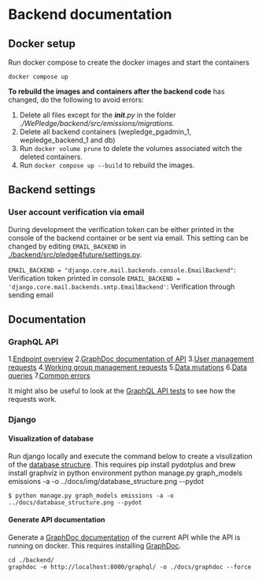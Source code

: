 # Backend documentation

## Docker setup

Run docker compose to create the docker images and start the containers

```
docker compose up
```

**To rebuild the images and containers after the backend code** has changed, do the following to avoid errors:

1. Delete all files except for the *__init__.py* in the folder *./WePledge/backend/src/emissions/migrations*.
2. Delete all backend containers (wepledge_pgadmin_1, wepledge_backend_1 and db)
3. Run `docker volume prune` to delete the volumes associated witch the deleted containers.
4. Run `docker compose up --build` to rebuild the images.


## Backend settings

### User account verification via email

During development the verification token can be either printed in the console of the backend container or be sent via email. This setting can be changed by editing `EMAIL_BACKEND` in [./backend/src/pledge4future/settings.py](https://github.com/pledge4future/WePledge/blob/dev-backend/backend/src/pledge4future/settings.py).

`EMAIL_BACKEND = "django.core.mail.backends.console.EmailBackend"`: Verification token printed in console
`EMAIL_BACKEND = 'django.core.mail.backends.smtp.EmailBackend'`: Verification through sending email


## Documentation

### GraphQL API

1.[Endpoint overview](./graphql/endpoint_overview.md)
2.[GraphDoc documentation of API](./graphdoc/index.html)
3.[User management requests](./graphql/user_management.md)
4.[Working group management requests](./graphql/working_group_management.md)
5.[Data mutations](./graphql/data_mutations.md)
6.[Data queries](./graphql/data_queries.md)
7.[Common errors](./graphql/errors.md)

It might also be useful to look at the [GraphQL API tests](../src/emissions/tests/test_authentication.py) to see how the requests work.


### Django

#### Visualization of database

Run django locally and execute the command below to create a visulization of the [database structure](./img/database_structure.png). This requires pip install pydotplus and  brew install graphviz in python environment
python manage.py graph_models emissions -a -o ../docs/img/database_structure.png --pydot

```
$ python manage.py graph_models emissions -a -o ../docs/database_structure.png --pydot
```

#### Generate API documentation

Generate a [GraphDoc documentation](./graphdoc/index.html) of the current API while the API is running on docker. This requires installing [GraphDoc](https://2fd.github.io/graphdoc/).

```
cd ./backend/
graphdoc -e http://localhost:8000/graphql/ -o ./docs/graphdoc --force
```
